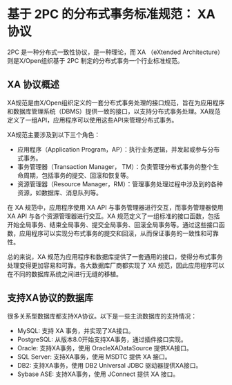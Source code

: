 # 基于 2PC 的分布式事务标准规范： XA 协议

2PC 是一种分布式一致性协议，是一种理论，而 XA （eXtended Architecture）则是X/Open组织基于 2PC 制定的分布式事务一个行业标准规范。

## XA 协议概述

XA规范是由X/Open组织定义的一套分布式事务处理的接口规范，旨在为应用程序和数据库管理系统（DBMS）提供一致的接口，以支持分布式事务处理。XA规范定义了一组API，应用程序可以使用这些API来管理分布式事务。

XA规范主要涉及到以下三个角色：

- 应用程序（Application Program，AP）：执行业务逻辑，并发起或参与分布式事务。
- 事务管理器（Transaction Manager， TM）：负责管理分布式事务的整个生命周期，包括事务的提交、回滚和恢复等。
- 资源管理器（Resource Manager，RM）：管理事务处理过程中涉及到的各种资源，如数据库、消息队列等。

在 XA 规范中，应用程序使用 XA API 与事务管理器进行交互，而事务管理器使用 XA API 与各个资源管理器进行交互。XA 规范定义了一组标准的接口函数，包括开始全局事务、结束全局事务、提交全局事务、回滚全局事务等。通过这些接口函数，应用程序可以实现分布式事务的提交和回滚，从而保证事务的一致性和可靠性。

总的来说，XA 规范为应用程序和数据库提供了一套通用的接口，使得分布式事务处理变得更加容易和可靠。各大数据库厂商都实现了 XA 规范，因此应用程序可以在不同的数据库系统之间进行无缝的移植。

## 支持XA协议的数据库

很多关系型数据库都支持XA协议。以下是一些主流数据库的支持情况：

- MySQL: 支持 XA 事务，并实现了XA接口。
- PostgreSQL: 从版本8.0开始支持XA事务，通过插件接口实现。
- Oracle: 支持XA事务，使用 OracleXADataSource 提供XA接口。
- SQL Server: 支持XA事务，使用 MSDTC 提供 XA 接口。
- DB2: 支持XA事务，使用 DB2 Universal JDBC 驱动器提供XA接口。
- Sybase ASE: 支持XA事务，使用 JConnect 提供 XA 接口。